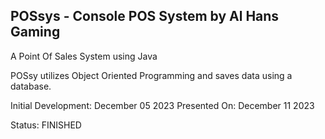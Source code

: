 ## POSsys - Console POS System by Al Hans Gaming

A Point Of Sales System using Java

POSsy utilizes Object Oriented Programming and saves data using a database.

Initial Development: December 05 2023
Presented On: December 11 2023

Status: FINISHED
